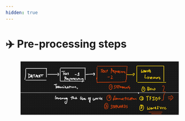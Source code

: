```yaml
---
hidden: true
---
```


# ✈️ Pre-processing steps



<figure><img src=".gitbook/assets/image (2) (1) (1) (1) (1).png" alt=""><figcaption></figcaption></figure>
